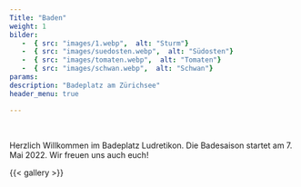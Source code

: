 ```yaml
---
Title: "Baden"
weight: 1
bilder: 
   -  { src: "images/1.webp",  alt: "Sturm"}
   -  { src: "images/suedosten.webp",  alt: "Südosten"}
   -  { src: "images/tomaten.webp",  alt: "Tomaten"}
   -  { src: "images/schwan.webp",  alt: "Schwan"}
params:  
description: "Badeplatz am Zürichsee"  
header_menu: true

---
```


<br/>  

  Herzlich Willkommen im Badeplatz Ludretikon. Die Badesaison startet am 7. Mai 2022. Wir freuen uns auch euch!  

{{< gallery  >}}



